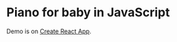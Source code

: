 # Piano for baby in JavaScript

Demo is on [Create React App](https://github.com/facebook/create-react-app).